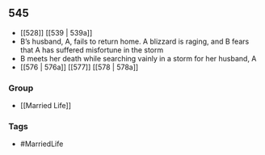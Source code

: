 ## 545
- [[528]] [[539 | 539a]] 
- B’s husband, A, fails to return home. A blizzard is raging, and B fears that A has suffered misfortune in the storm
- B meets her death while searching vainly in a storm for her husband, A
- [[576 | 576a]] [[577]] [[578 | 578a]] 


### Group
- [[Married Life]]

### Tags
- #MarriedLife

